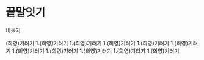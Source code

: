 # 끝말잇기

비둘기

(희영)기러기
1.(희영)기러기
1.(희영)기러기
1.(희영)기러기
1.(희영)기러기
1.(희영)기러기
1.(희영)기러기
1.(희영)기러기
1.(희영)기러기
1.(희영)기러기
1.(희영)기러기
